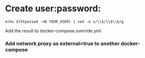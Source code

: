 # Create user:password:
``echo $(htpasswd -nB YOUR_USER) | sed -e s/\\$/\\$\\$/g``

Add the result to docker-compose.override.yml

### Add network proxy as external=true to another docker-compose

